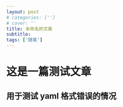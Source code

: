 ```yaml
---
layout: post
# categories: ['']
# cover: ''
title: 未命名的文章
subtitle: 
tags: ['随笔']
---
```

# 这是一篇测试文章
## 用于测试 yaml 格式错误的情况